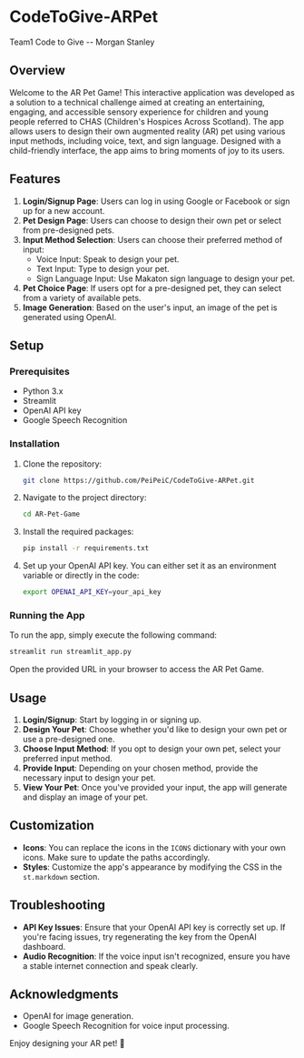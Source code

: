 # CodeToGive-ARPet
Team1 Code to Give -- Morgan Stanley

## Overview

Welcome to the AR Pet Game! This interactive application was developed as a solution to a technical challenge aimed at creating an entertaining, engaging, and accessible sensory experience for children and young people referred to CHAS (Children's Hospices Across Scotland). The app allows users to design their own augmented reality (AR) pet using various input methods, including voice, text, and sign language. Designed with a child-friendly interface, the app aims to bring moments of joy to its users.

## Features

1. **Login/Signup Page**: Users can log in using Google or Facebook or sign up for a new account.
2. **Pet Design Page**: Users can choose to design their own pet or select from pre-designed pets.
3. **Input Method Selection**: Users can choose their preferred method of input:
   - Voice Input: Speak to design your pet.
   - Text Input: Type to design your pet.
   - Sign Language Input: Use Makaton sign language to design your pet.
4. **Pet Choice Page**: If users opt for a pre-designed pet, they can select from a variety of available pets.
5. **Image Generation**: Based on the user's input, an image of the pet is generated using OpenAI.

## Setup

### Prerequisites

- Python 3.x
- Streamlit
- OpenAI API key
- Google Speech Recognition

### Installation

1. Clone the repository:
   ```bash
   git clone https://github.com/PeiPeiC/CodeToGive-ARPet.git
   ```

2. Navigate to the project directory:
   ```bash
   cd AR-Pet-Game
   ```

3. Install the required packages:
   ```bash
   pip install -r requirements.txt
   ```

4. Set up your OpenAI API key. You can either set it as an environment variable or directly in the code:
   ```bash
   export OPENAI_API_KEY=your_api_key
   ```

### Running the App

To run the app, simply execute the following command:

```bash
streamlit run streamlit_app.py
```

Open the provided URL in your browser to access the AR Pet Game.

## Usage

1. **Login/Signup**: Start by logging in or signing up.
2. **Design Your Pet**: Choose whether you'd like to design your own pet or use a pre-designed one.
3. **Choose Input Method**: If you opt to design your own pet, select your preferred input method.
4. **Provide Input**: Depending on your chosen method, provide the necessary input to design your pet.
5. **View Your Pet**: Once you've provided your input, the app will generate and display an image of your pet.

## Customization

- **Icons**: You can replace the icons in the `ICONS` dictionary with your own icons. Make sure to update the paths accordingly.
- **Styles**: Customize the app's appearance by modifying the CSS in the `st.markdown` section.

## Troubleshooting

- **API Key Issues**: Ensure that your OpenAI API key is correctly set up. If you're facing issues, try regenerating the key from the OpenAI dashboard.
- **Audio Recognition**: If the voice input isn't recognized, ensure you have a stable internet connection and speak clearly.


## Acknowledgments

- OpenAI for image generation.
- Google Speech Recognition for voice input processing.

Enjoy designing your AR pet! 🐾

